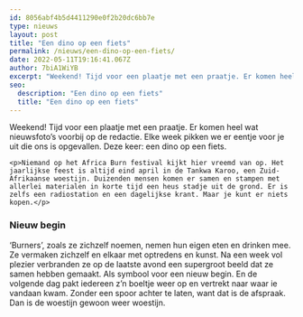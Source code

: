 ```yaml
---
id: 8056abf4b5d4411290e0f2b20dc6bb7e
type: nieuws
layout: post
title: "Een dino op een fiets"
permalink: /nieuws/een-dino-op-een-fiets/
date: 2022-05-11T19:16:41.067Z
author: 7biA1WiYB
excerpt: "Weekend! Tijd voor een plaatje met een praatje. Er komen heel wat nieuwsfoto’s voorbij op de redactie. Elke week pikken we er eentje voor je uit die ons is opgevallen. Deze keer: een dino op een fiets.  "
seo:
  description: "Een dino op een fiets"
  title: "Een dino op een fiets"
---
```

Weekend! Tijd voor een plaatje met een praatje. Er komen heel wat nieuwsfoto’s voorbij op de redactie. Elke week pikken we er eentje voor je uit die ons is opgevallen. Deze keer: een dino op een fiets.  

    <p>Niemand op het Africa Burn festival kijkt hier vreemd van op. Het jaarlijkse feest is altijd eind april in de Tankwa Karoo, een Zuid-Afrikaanse woestijn. Duizenden mensen komen er samen en stampen met allerlei materialen in korte tijd een heus stadje uit de grond. Er is zelfs een radiostation en een dagelijkse krant. Maar je kunt er niets kopen.</p>
<h3>Nieuw begin</h3>
<p>‘Burners’, zoals ze zichzelf noemen, nemen hun eigen eten en drinken mee. Ze vermaken zichzelf en elkaar met optredens en kunst. Na een week vol plezier verbranden ze op de laatste avond een supergroot beeld dat ze samen hebben gemaakt. Als symbool voor een nieuw begin. En de volgende dag pakt iedereen z’n boeltje weer op en vertrekt naar waar ie vandaan kwam. Zonder een spoor achter te laten, want dat is de afspraak. Dan is de woestijn gewoon weer woestijn.</p>  
